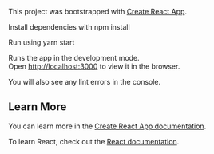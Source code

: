 This project was bootstrapped with [Create React App](https://github.com/facebook/create-react-app).

Install dependencies with npm install

Run using yarn start

Runs the app in the development mode.<br>
Open [http://localhost:3000](http://localhost:3000) to view it in the browser.

You will also see any lint errors in the console.

## Learn More

You can learn more in the [Create React App documentation](https://facebook.github.io/create-react-app/docs/getting-started).

To learn React, check out the [React documentation](https://reactjs.org/).
